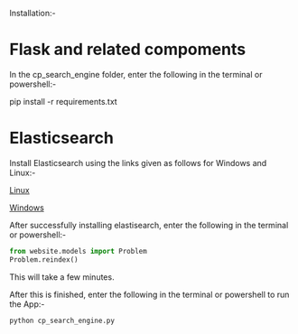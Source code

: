 Installation:-

# Flask and related compoments

In the cp_search_engine folder, enter the following in the terminal or powershell:-

pip install -r requirements.txt



# Elasticsearch

Install Elasticsearch using the links given as follows for Windows and Linux:-

[Linux](https://linuxize.com/post/how-to-install-elasticsearch-on-ubuntu-18-04/)

[Windows](https://www.elastic.co/guide/en/elasticsearch/reference/current/zip-windows.html)

After successfully installing elastisearch, enter the following in the terminal or powershell:-

```python
from website.models import Problem
Problem.reindex()
```

This will take a few minutes.

After this is finished, enter the following in the terminal or powershell to run the App:-

```console
python cp_search_engine.py
```

